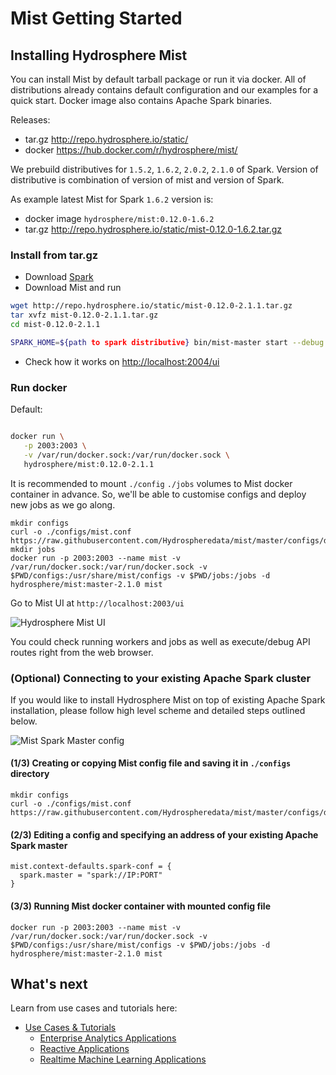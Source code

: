 # Mist Getting Started

## Installing Hydrosphere Mist 

You can install Mist by default tarball package or run it via docker.
All of distributions already contains default configuration and our examples for a quick start.
Docker image also contains Apache Spark binaries.


Releases:

- tar.gz <http://repo.hydrosphere.io/static/> 
- docker <https://hub.docker.com/r/hydrosphere/mist/>


We prebuild distributives for `1.5.2`, `1.6.2`, `2.0.2`, `2.1.0` of Spark.
Version of distributive is combination of version of mist and version of Spark.


As example latest Mist for Spark `1.6.2` version is:

- docker image `hydrosphere/mist:0.12.0-1.6.2`
- tar.gz <http://repo.hydrosphere.io/static/mist-0.12.0-1.6.2.tar.gz>

### Install from tar.gz

- Download [Spark](https://spark.apache.org/docs/2.1.1/)
- Download Mist and run

```sh
wget http://repo.hydrosphere.io/static/mist-0.12.0-2.1.1.tar.gz
tar xvfz mist-0.12.0-2.1.1.tar.gz
cd mist-0.12.0-2.1.1

SPARK_HOME=${path to spark distributive} bin/mist-master start --debug true
```
- Check how it works on <http://localhost:2004/ui>


### Run docker

Default:
```sh

docker run \
   -p 2003:2003 \
   -v /var/run/docker.sock:/var/run/docker.sock \
   hydrosphere/mist:0.12.0-2.1.1
```

It is recommended to mount `./config` `./jobs` volumes to Mist docker container in advance.
So, we'll be able to customise configs and deploy new jobs as we go along. 

```
mkdir configs
curl -o ./configs/mist.conf https://raw.githubusercontent.com/Hydrospheredata/mist/master/configs/docker.conf
mkdir jobs
docker run -p 2003:2003 --name mist -v /var/run/docker.sock:/var/run/docker.sock -v $PWD/configs:/usr/share/mist/configs -v $PWD/jobs:/jobs -d hydrosphere/mist:master-2.1.0 mist
```

Go to Mist UI at `http://localhost:2003/ui`

![Hydrosphere Mist UI](http://dv9c7babquml0.cloudfront.net/docs-images/hydrisphere-mist-ui.png)

You could check running workers and jobs as well as execute/debug API routes right from the web browser.

### (Optional) Connecting to your existing Apache Spark cluster
If you would like to install Hydrosphere Mist on top of existing Apache Spark installation, please follow high level scheme and detailed steps outlined below. 

![Mist Spark Master config](http://dv9c7babquml0.cloudfront.net/docs-images/mist-spark-master.png)

#### (1/3) Creating or copying Mist config file and saving it in `./configs` directory  

```
mkdir configs
curl -o ./configs/mist.conf https://raw.githubusercontent.com/Hydrospheredata/mist/master/configs/docker.conf
```

#### (2/3) Editing a config and specifying an address of your existing Apache Spark master

```
mist.context-defaults.spark-conf = {
  spark.master = "spark://IP:PORT"
}
```

#### (3/3) Running Mist docker container with mounted config file

```
docker run -p 2003:2003 --name mist -v /var/run/docker.sock:/var/run/docker.sock -v $PWD/configs:/usr/share/mist/configs -v $PWD/jobs:/jobs -d hydrosphere/mist:master-2.1.0 mist
```

## What's next

Learn from use cases and tutorials here:
- [Use Cases & Tutorials](/docs/use-cases/README.md)
    - [Enterprise Analytics Applications](/docs/use-cases/enterprise-analytics.md)
    - [Reactive Applications](/docs/use-cases/reactive.md)
    - [Realtime Machine Learning Applications](/docs/use-cases/ml-realtime.md)
